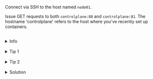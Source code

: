 
Connect via SSH to the host named `node01`.

Issue GET requests to both `controlplane:80` and `controlplane:81`. 
The hostname 'controlplane' refers to the host where you've recently set up containers.


<br>
<details><summary>Info</summary>
<br>

```plain
Documentation - https://docs.docker.com/network/#published-ports.
```

</details>

<br>
<details><summary>Tip 1</summary>
<br>

```plain
If you include the localhost IP address (127.0.0.1) with the publish flag, 
only the Docker host can access the published container port.

To ssh use `ssh node01` command.
```

</details>

<br>
<details><summary>Tip 2</summary>
<br>

```plain
You should expect an error message "Failed to connect to controlplane port 81: Connection refused" 
upon executing the "curl controlplane:81" command.
```

</details>


<br>
<details><summary>Solution</summary>
<br>

<br>

Connect via SSH to the host named `node01`:

<br>

```plain
ssh node01
```{{exec}}

<br>

Send get request to `controlplane:80`:

<br>

```plain
curl controlplane:80
```{{exec}}

<br>

Send get request to `controlplane:81`:

<br>

```plain
curl controlplane:81
```{{exec}}

</details>